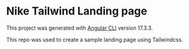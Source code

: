 # Nike Tailwind Landing page

This project was generated with [Angular CLI](https://github.com/angular/angular-cli) version 17.3.3.

This repo was used to create a sample landing page using Tailwindcss.
